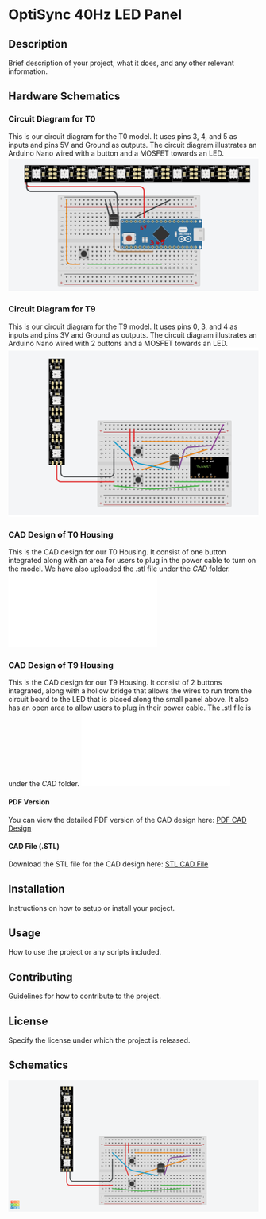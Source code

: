 # OptiSync 40Hz LED Panel

## Description
Brief description of your project, what it does, and any other relevant information.

## Hardware Schematics

### Circuit Diagram for T0 
This is our circuit diagram for the T0 model. It uses pins 3, 4, and 5 as inputs and pins 5V and Ground as outputs. The circuit diagram illustrates an Arduino Nano wired with a button and a MOSFET towards an LED.
![T0 Circuit Diagram](T0_Circuit_Diagram.jpg)

### Circuit Diagram for T9
This is our circuit diagram for the T9 model. It uses pins 0, 3, and 4 as inputs and pins 3V and Ground as outputs. The circuit diagram illustrates an Arduino Nano wired with 2 buttons and a MOSFET towards an LED.
![T9 Circuit Diagram](T9_Circuit_Diagram.jpg)



### CAD Design of T0 Housing
This is the CAD design for our T0 Housing. It consist of one button integrated along with an area for users to plug in the power cable to turn on the model. We have also uploaded the .stl file under the _CAD_ folder. 
![T0 Housing](T0_Housing.pdf)

### CAD Design of T9 Housing
This is the CAD design for our T9 Housing. It consist of 2 buttons integrated, along with a hollow bridge that allows the wires to run from the circuit board to the LED that is placed along the small panel above. It also has an open area to allow users to plug in their power cable. The .stl file is under the _CAD_ folder. 
![T9 Housing](T9_Housing.pdf)

#### PDF Version
You can view the detailed PDF version of the CAD design here:
[PDF CAD Design](url-to-cad-design.pdf)

#### CAD File (.STL)
Download the STL file for the CAD design here:
[STL CAD File](url-to-cad-file.stl)

## Installation
Instructions on how to setup or install your project.

## Usage
How to use the project or any scripts included.

## Contributing
Guidelines for how to contribute to the project.

## License
Specify the license under which the project is released.


## Schematics

![Circuit Diagram](T9_Model_Circuit_Diagram.png)

